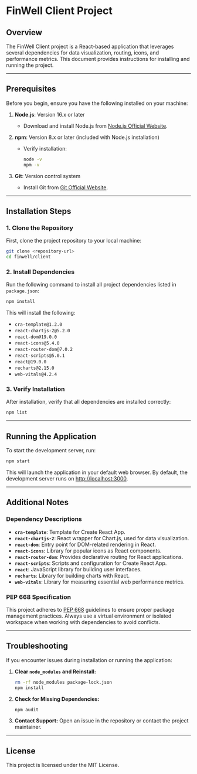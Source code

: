 # FinWell Client Project

## Overview
The FinWell Client project is a React-based application that leverages several dependencies for data visualization, routing, icons, and performance metrics. This document provides instructions for installing and running the project.

---

## Prerequisites
Before you begin, ensure you have the following installed on your machine:

1. **Node.js**: Version 16.x or later
   - Download and install Node.js from [Node.js Official Website](https://nodejs.org/).

2. **npm**: Version 8.x or later (included with Node.js installation)
   - Verify installation:
     ```bash
     node -v
     npm -v
     ```

3. **Git**: Version control system
   - Install Git from [Git Official Website](https://git-scm.com/).

---

## Installation Steps

### 1. Clone the Repository
First, clone the project repository to your local machine:
```bash
git clone <repository-url>
cd finwell/client
```

### 2. Install Dependencies
Run the following command to install all project dependencies listed in `package.json`:
```bash
npm install
```

This will install the following:

- `cra-template@1.2.0`
- `react-chartjs-2@5.2.0`
- `react-dom@19.0.0`
- `react-icons@5.4.0`
- `react-router-dom@7.0.2`
- `react-scripts@5.0.1`
- `react@19.0.0`
- `recharts@2.15.0`
- `web-vitals@4.2.4`

### 3. Verify Installation
After installation, verify that all dependencies are installed correctly:
```bash
npm list
```

---

## Running the Application

To start the development server, run:
```bash
npm start
```

This will launch the application in your default web browser. By default, the development server runs on [http://localhost:3000](http://localhost:3000).

---

## Additional Notes

### Dependency Descriptions

- **`cra-template`**: Template for Create React App.
- **`react-chartjs-2`**: React wrapper for Chart.js, used for data visualization.
- **`react-dom`**: Entry point for DOM-related rendering in React.
- **`react-icons`**: Library for popular icons as React components.
- **`react-router-dom`**: Provides declarative routing for React applications.
- **`react-scripts`**: Scripts and configuration for Create React App.
- **`react`**: JavaScript library for building user interfaces.
- **`recharts`**: Library for building charts with React.
- **`web-vitals`**: Library for measuring essential web performance metrics.

### PEP 668 Specification
This project adheres to [PEP 668](https://peps.python.org/pep-0668/) guidelines to ensure proper package management practices. Always use a virtual environment or isolated workspace when working with dependencies to avoid conflicts.

---

## Troubleshooting

If you encounter issues during installation or running the application:

1. **Clear `node_modules` and Reinstall:**
   ```bash
   rm -rf node_modules package-lock.json
   npm install
   ```

2. **Check for Missing Dependencies:**
   ```bash
   npm audit
   ```

3. **Contact Support:**
   Open an issue in the repository or contact the project maintainer.

---

## License
This project is licensed under the MIT License.

